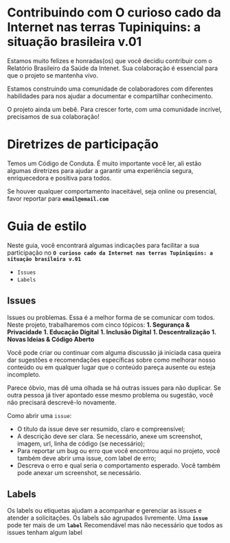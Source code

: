# **Contribuindo com O curioso cado da Internet nas terras Tupiniquins: a situação brasileira v.01**

Estamos muito felizes e honradas(os) que você decidiu contribuir com o Relatório Brasileiro da Saúde da Intenet. Sua colaboração é essencial para que o projeto se mantenha vivo.

Estamos construindo uma comunidade de colaboradores com diferentes habilidades para nos ajudar a documentar e compartilhar conhecimento.

O projeto ainda um bebê. Para crescer forte, com uma comunidade incrível, precisamos de sua colaboração!

# **Diretrizes de participação**

Temos um Código de Conduta. É muito importante você ler, ali estão algumas diretrizes para ajudar a garantir uma experiência segura, enriquecedora e positiva para todos.

Se houver qualquer comportamento inaceitável, seja online ou presencial, favor reportar para **`email@email.com`**

# **Guia de estilo** 

Neste guia, você encontrará algumas indicações para facilitar a sua participação no **`O curioso cado da Internet nas terras Tupiniquins: a situação brasileira v.01`**

* `Issues`
* `Labels`

## **Issues**

Issues ou problemas. Essa é a melhor forma de se comunicar com todos. Neste projeto, trabalharemos com cinco tópicos:
**1. Segurança & Privacidade**
**1. Educação Digital**
**1. Inclusão Digital**
**1. Descentralização**
**1. Novas Ideias & Código Aberto** 

Você pode criar ou continuar com alguma discussão já iniciada casa queira dar sugestões e recomendações específicas sobre como melhorar nosso conteúdo ou em qualquer lugar que o conteúdo pareça ausente ou esteja incompleto.

Parece óbvio, mas dê uma olhada se há outras issues para não duplicar. Se outra pessoa já tiver apontado esse mesmo problema ou sugestão, você não precisará descrevê-lo novamente.

Como abrir uma `issue`: 
* O título da issue deve ser resumido, claro e compreensível;
* A descrição deve ser clara. Se necessário, anexe um screenshot, imagem, url, linha de código (se necessário);
* Para reportar um bug ou erro que você encontrou aqui no projeto, você também deve abrir uma issue, com label de erro;
* Descreva o erro e qual seria o comportamento esperado. Você também pode anexar um screenshot, se necessário.

## **Labels**

Os labels ou etiquetas ajudam a acompanhar e gerenciar as issues e atender a solicitações.
Os labels são agrupados livremente.
Uma **`issue`** pode ter mais de um **`label`**
Recomendável mas não necessário que todos as issues tenham algum label
